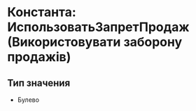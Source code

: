 ﻿# Константа: ИспользоватьЗапретПродаж (Використовувати заборону продажів)

## Тип значения

- Булево

